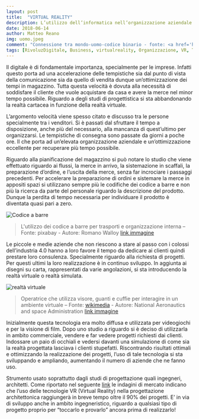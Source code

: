 ```yaml
---
layout: post
title:  "VIRTUAL REALITY"
description: L’utilizzo dell’informatica nell’organizzazione aziendale e nella vendita di progetti attraverso la realtà virtuale.
date: 2018-06-14
author: Matteo Reano
img: uomo.jpeg
comment: "Connessione tra mondo-uomo-codice binario - fonte: <a href='https://pixabay.com/it/binario-codice-binario-matrix-3175019/'>pixabay</a> - autore: GERALT"
tags: [RivoluzDigitale, Business, virtualreality, Organizzazione, VR, Technology, code ]
---
```


Il digitale è di fondamentale importanza, specialmente per le imprese. Infatti questo porta ad una accelerazione delle tempistiche sia dal punto di vista della comunicazione sia da quello di vendita dunque un’ottimizzazione dei tempi in magazzino. Tutta questa velocità è dovuta alla necessità di soddisfare il cliente che vuole acquistare da casa e avere la merce nel minor tempo possibile. Riguardo a degli studi di progettistica si sta abbandonando la realtà cartacea in funzione della realtà virtuale.

L’argomento velocità viene spesso citato e discusso tra le persone specialmente tra i venditori. Si è passati dal sfruttare il tempo a disposizione, anche più del necessario, alla mancanza di quest’ultimo per organizzarsi. Le tempistiche di consegna sono passate da giorni a poche ore. Il che porta ad un’elevata organizzazione aziendale e un’ottimizzazione eccellente per recuperare più tempo possibile.

Riguardo alla pianificazione del magazzino si può notare lo studio che viene effettuato riguardo ai flussi, la merce in arrivo, la sistemazione in scaffali, la preparazione d’ordine, e l’uscita della merce, senza far incrociare i passaggi precedenti. Per accelerare la preparazione di ordini e sistemare la merce in appositi spazi si utilizzano sempre più le codifiche dei codice a barre e non più la ricerca da parte del personale riguardo la descrizione del prodotto. Dunque la perdita di tempo necessaria per individuare il prodotto è diventata quasi pari a zero.

![Codice a barre]({{site.baseurl}}/assets/images/barre.jpeg)

>L'utilizzo dei codice a barre per trasporti e organizzazione interna – Fonte: pixabay - Autore: Romano Walloy
>[link immagine](https://pixabay.com/it/codice-a-barre-piano-camion-carico-616035/)

Le piccole e medie aziende che non riescono a stare al passo con i colossi dell’industria 4.0 hanno a loro favore il tempo da dedicare ai clienti quindi prestare loro consulenza. Specialmente riguardo alla richiesta di progetti. Per questi ultimi la loro realizzazione è in continuo sviluppo. In aggiunta ai disegni su carta, rappresentati da varie angolazioni, si sta introducendo la realtà virtuale o realtà simulata.


![realtà virtuale]({{site.baseurl}}/assets/images/virtuale.jpeg)

>Operatrice che utilizza visore, guanti e cuffie per interagire in un ambiente virtuale – Fonte: [wikimedia](https://it.wikipedia.org/wiki/Realt%C3%A0_virtuale) - Autore: National Aeronautics and space Administration
>[link immagine](https://upload.wikimedia.org/wikipedia/commons/c/c4/Head-mounted_display_and_wired_gloves%2C_Ames_Research_Center.jpg)

Inizialmente questa tecnologia era molto diffusa e utilizzata per videogiochi e per la visione di film. Dopo uno studio a riguardo si è deciso di utilizzarla in ambito commerciale, vendere e far vedere progetti richiesti dai clienti. Indossare un paio di occhiali e vedersi davanti una simulazione di come sia la realtà progettata lasciava i clienti stupefatti. Riscontrando risultati ottimali e ottimizzando la realizzazione dei progetti, l’uso di tale tecnologia si sta sviluppando e ampliando, aumentando il numero di aziende che ne fanno uso. 

Strumento usato soprattutto dagli studi di progettazione quali ingegneri, architetti. Come riportato nel seguente [link](https://www.cadlinesw.com/sito/blog/i-progettisti-scoprono-la-realta-virtuale) le indagini di mercato indicano che l’uso delle tecnologie VR (Virtual Reality) nella progettazione architettonica raggiungerà in breve tempo oltre il 90% dei progetti. E’ in via di sviluppo anche in ambito ingegneristico, riguardo a qualsiasi tipo di progetto proprio per “toccarlo e provarlo” ancora prima di realizzarlo!



